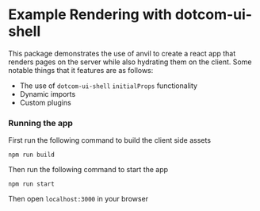 # Example Rendering with dotcom-ui-shell

This package demonstrates the use of anvil to create a react app that renders pages on the server while also hydrating them on the client. Some notable things that it features are as follows:

- The use of `dotcom-ui-shell` `initialProps` functionality
- Dynamic imports
- Custom plugins

### Running the app

First run the following command to build the client side assets

```
npm run build
```

Then run the following command to start the app

```
npm run start
```

Then open `localhost:3000` in your browser
